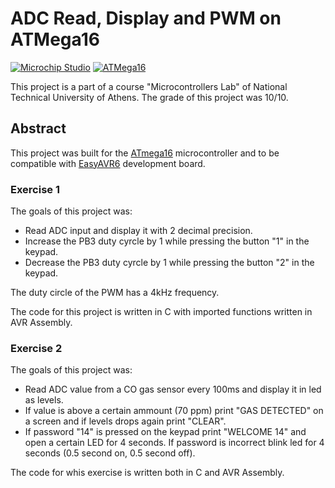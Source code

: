# ADC Read, Display and PWM on ATMega16

[![Microchip Studio](https://img.shields.io/badge/built%20with-Microchip%20Studio-orange)](https://www.microchip.com/en-us/tools-resources/develop/microchip-studio)
[![ATMega16](https://img.shields.io/badge/built%20for-ATMega16-red)](https://www.microchip.com/en-us/product/ATmega16)

This project is a part of a course "Microcontrollers Lab" of National Technical University of Athens. The grade of this project was 10/10. 

## Abstract

This project was built for the [ATmega16](https://www.microchip.com/en-us/product/ATmega16) microcontroller and to be compatible with [EasyAVR6](https://www.mikroe.com/easyavr6) development board.

### Exercise 1

The goals of this project was:

- Read ADC input and display it with 2 decimal precision.
- Increase the PB3 duty cyrcle by 1 while pressing the button "1" in the keypad.
- Decrease the PB3 duty cyrcle by 1 while pressing the button "2" in the keypad.

The duty circle of the  PWM has a 4kHz frequency.

The code for this project is written in C with imported functions written in AVR Assembly.

### Exercise 2

The goals of this project was:
 - Read ADC value from a CO gas sensor every 100ms and display it in led as levels.
 - If value is above a certain ammount (70 ppm) print "GAS DETECTED" on a screen and if levels drops again print "CLEAR".
 - If password "14" is pressed on the keypad print "WELCOME 14" and open a certain LED for 4 seconds. If password is incorrect blink led for 4 seconds (0.5 second on, 0.5 second off).

The code for whis exercise is written both in C and AVR Assembly.